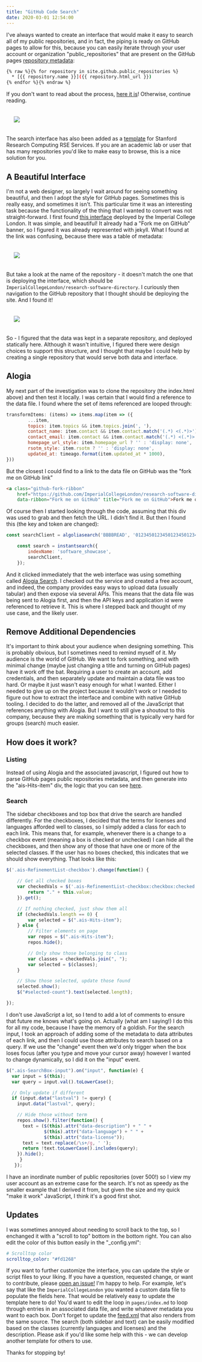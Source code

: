 ```yaml
---
title: "GitHub Code Search"
date: 2020-03-01 12:54:00
---
```


I've always wanted to create an interface that would make it easy to search all of my
public repositories, and in fact, the piping is ready on GitHub pages to allow for
this, because you can easily iterate through your user account or organization
"public_repositories" that are present on the GitHub pages 
<a href="https://help.github.com/en/enterprise/2.14/user/articles/repository-metadata-on-github-pages" target="_blank">repository metadata</a>:

```bash
{% raw %}{% for repository in site.github.public_repositories %}
  * [{{ repository.name }}]({{ repository.html_url }})
{% endfor %}{% endraw %}
```

If you don't want to read about the process, <a href="https://vsoch.github.io/search" target="_blank">here it is</a>! 
Otherwise, continue reading.

<div style="padding:20px">
<img src="https://raw.githubusercontent.com/vsoch/vsoch.github.io/master/assets/images/posts/github-search/search.png">
</div>


The search interface has also been added as a <a href="https://stanford-rc.github.io/rse-services/docs/resources/documentation" target="_blank">template</a> for Stanford Research Computing RSE Services.
If you are an academic lab or user that has many repositories you'd like to make easy to browse,
this is a nice solution for you.

## A Beautiful Interface

I'm not a web designer, so largely I wait around for seeing something beautiful,
and then I adopt the style for GitHub pages. Sometimes this is really easy, and sometimes
it isn't. This particular time it was an interesting task because the functionality
of the thing that I wanted to convert was not straight-forward. 
I first found <a href="https://imperialcollegelondon.github.io/research-software-directory/" target="_blank">this interface</a> 
deployed by the Imperial College London. It was simple,
and beautiful! It already had a "Fork me on GitHub" banner, so I figured it was already represented with jekyll.
What I found at the link was confusing, because there was a table of metadata:

<div style="padding:20px">
<img src="https://raw.githubusercontent.com/vsoch/vsoch.github.io/master/assets/images/posts/github-search/table.png">
</div>

But take a look at the name of the repository - it doesn't match the one that is deploying the interface,
which should be `ImperialCollegeLondon/research-software-directory`. I curiously then
navigation to the GitHub repository that I thought should be deploying the site. And I found it!

<div style="padding:20px">
<img src="https://raw.githubusercontent.com/vsoch/vsoch.github.io/master/assets/images/posts/github-search/index.png">
</div>

So - I figured that the data was kept in a separate repository, and deployed statically here.
Although it wasn't intuitive, I figured there were design choices to support this structure, 
and I thought that maybe I could help by creating a single repository that would serve both data
and interface.


## Alogia

My next part of the investigation was to clone the repository (the index.html above)
and then test it locally. I was certain that I would find a reference to the data file.
I found where the set of items referenced are looped through:

```javascript
transformItems: (items) => items.map(item => ({
        ...item,
        topics: item.topics && item.topics.join(', '),
        contact_name: item.contact && item.contact.match('(.*) <(.*)>')[1],
        contact_email: item.contact && item.contact.match('(.*) <(.*)>')[2],
        homepage_url_style: item.homepage_url ? '' : 'display: none',
        rsotm_style: item.rsotm ? '' : 'display: none',
        updated_at: timeago.format(item.updated_at * 1000),
}))
```

But the closest I could find to a link to the data file on GitHub was the "fork me on GitHub link"

```html
<a class="github-fork-ribbon"
    href="https://github.com/ImperialCollegeLondon/research-software-directory-data/blob/master/repos.csv"
    data-ribbon="Fork me on GitHub" title="Fork me on GitHub">Fork me on GitHub</a>
```

Of course then I started looking through the code, assuming that this div was used to grab and then
fetch the URL. I didn't find it. But then I found this (the key and token are changed):

```javascript
const searchClient = algoliasearch('BBBBREAD', '01234501234501234501234512345');

    const search = instantsearch({
        indexName: 'software_showcase',
        searchClient,
    });
```

And it clicked immediately that the web interface was using something called 
<a href="https://www.algolia.com/" target="_blank">Alogia Search</a>. I checked out the service
and created a free account, and indeed, the company provides easy ways to upload data (usually tabular)
and then expose via several APIs. This means that the data file was being sent to Alogia first,
and then the API keys and application id were referenced to retrieve it.
This is where I stepped back and thought of my use case, and the likely user.

## Remove Additional Dependencies

It's important to think about your audience when designing something. This is probably
obvious, but I sometimes need to remind myself of it. 
My audience is the world of GitHub. We want to fork something, and with minimal
change (maybe just changing a title and turning on GitHub pages) have it work off the bat.
Requiring a user to create an account, add credentials, and then separately update and
maintain a data file was too hard. Or maybe it just wasn't easy enough for what I wanted.
Either I needed to give up on the project because it wouldn't work or I needed
to figure out how to extract the interface and combine with native GitHub tooling.
I decided to do the latter, and removed all of the JavaScript that references anything
with Alogia. But I want to still give a shoutout to this company, because they are making
something that is typically very hard for groups (search) much easier.

## How does it work?

### Listing

Instead of using Alogia and the associated javascript, I figured out how to parse 
GitHub pages public repositories metadata, and then generate into the "ais-Hits-item" div, 
the logic that you can see <a href="https://raw.githubusercontent.com/vsoch/search/master/pages/index.md" target="_blank">here</a>.

### Search

The sidebar checkboxes and top box that drive the search are handled differently.
For the checkboxes, I decided that the terms for licenses and languages afforded
well to classes, so I simply added a class for each to each link.
This means that, for example, whenever there is a change to a checkbox event
(meaning a box is checked or unchecked) I can hide all the checkboxes,
and then show any of those that have one or more of the selected classes.
If the user has no boxes checked, this indicates that we should show everything.
That looks like this:

```javascript
$('.ais-RefinementList-checkbox').change(function() {

    // Get all checked boxes
    var checkedVals = $('.ais-RefinementList-checkbox:checkbox:checked').map(function() {
        return "." + this.value;
    }).get();

    // If nothing checked, just show them all
    if (checkedVals.length == 0) {
        var selected = $(".ais-Hits-item");
    } else {
        // Filter elements on page
        var repos = $(".ais-Hits-item");
        repos.hide();

        // Only show those belonging to class
        var classes = checkedVals.join(", ");
        var selected = $(classes);
    }

    // Show those selected, update those found
    selected.show();
    $("#selected-count").text(selected.length);

});
```

I don't use JavaScript a lot, so I tend to add a lot of comments to ensure
that future me knows what's going on. Actually (what am I saying!) I do this for 
all my code, because I have the memory of a goldish. For the search input, 
I took an approach of adding some of the metadata to data attributes of each link, 
and then I could use those attributes to search based on a query. 
If we use the "change" event then we'd only trigger when the box loses 
focus (after you type and move your cursor away)
however I wanted to change dynamically, so I did it on the "input" event.

```javascript
$(".ais-SearchBox-input").on("input", function(e) {
  var input = $(this);
  var query = input.val().toLowerCase();

  // Only update if different
  if (input.data("lastval") != query) {
    input.data("lastval", query);

    // Hide those without term
    repos.show().filter(function() {
      text = ($(this).attr("data-description") + " " +
              $(this).attr("data-language") + " " +
              $(this).attr("data-license"));
      text = text.replace(/\s+/g, ' ');
      return !text.toLowerCase().includes(query);
    }).hide();
     }
   });
```

I have an inordinate number of public repositories (over 500!) so I 
view my user account as an extreme case for the search. It's not as speedy as the smaller
example that I derived it from, but given the size and my quick "make it work" JavaScript, I think
it's a good first shot.

## Updates

I was sometimes annoyed about needing to scroll back to the top, so I enchanged it
with a "scroll to top" bottom in the bottom right. You can also 
edit the color of this button easily in the "_config.yml":

```yaml
# Scrolltop color
scrolltop_color: "#fd1268"
```

If you want to further customize the interface, you can update the style or
script files to your liking. If you have a question, requested change, or
want to contribute, please <a href="https://github.com/vsoch/search/issues" target="_blank">open an issue!</a>
I'm happy to help. For example, let's say that like the `ImperialCollegeLondon` 
you wanted a custom data file to populate the fields here. That would be relatively easy to update the template here to do!
You'd want to edit the loop in `pages/index.md` to loop through entries
in an associated data file, and write whatever metadata you want to each box.
Don't forget to update the <a href="https://vsoch.github.io/search/feed.xml" target="_blank">feed.xml</a>
that also renders from the same source. The search (both sidebar and text) can be easily modified based on the classes
(currently languages and licenses) and the description. Please ask if you'd like some 
help with this - we can develop another template for others to use.

Thanks for stopping by!
